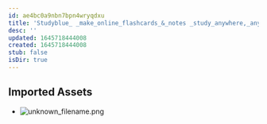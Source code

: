 ```yaml
---
id: ae4bc0a9nbn7bpn4wryqdxu
title: 'Studyblue_ _make_online_flashcards_&_notes _study_anywhere,_anytime  Resources'
desc: ''
updated: 1645718444008
created: 1645718444008
stub: false
isDir: true
---
```

## Imported Assets
- ![unknown_filename.png](/assets/unknown_filename-v6vq5w1knme4.png)
